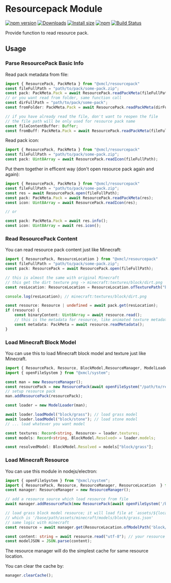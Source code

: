 # Resourcepack Module

[![npm version](https://img.shields.io/npm/v/@xmcl/resourcepack.svg)](https://www.npmjs.com/package/@xmcl/resourcepack)
[![Downloads](https://img.shields.io/npm/dm/@xmcl/resourcepack.svg)](https://npmjs.com/@xmcl/resourcepack)
[![Install size](https://packagephobia.now.sh/badge?p=@xmcl/resourcepack)](https://packagephobia.now.sh/result?p=@xmcl/resourcepack)
[![npm](https://img.shields.io/npm/l/@xmcl/minecraft-launcher-core.svg)](https://github.com/voxelum/minecraft-launcher-core-node/blob/master/LICENSE)
[![Build Status](https://github.com/voxelum/minecraft-launcher-core-node/workflows/Build/badge.svg)](https://github.com/Voxelum/minecraft-launcher-core-node/actions?query=workflow%3ABuild)

Provide function to read resource pack.

## Usage

### Parse ResourcePack Basic Info

Read pack metadata from file:

```ts
import { ResourcePack, PackMeta } from "@xmcl/resourcepack"
const fileFullPath = "path/to/pack/some-pack.zip";
const pack: PackMeta.Pack = await ResourcePack.readPackMeta(fileFullPath);
// or you want read from folder, same function call
const dirFullPath = "path/to/pack/some-pack";
const fromFolder: PackMeta.Pack = await ResourcePack.readPackMeta(dirFullPath);

// if you have already read the file, don't want to reopen the file
// the file path will be only used for resource pack name
const fileContentBuffer: Buffer;
const fromBuff: PackMeta.Pack = await ResourcePack.readPackMeta(fileFullPath, fileContentBuffer);
```

Read pack icon:

```ts
import { ResourcePack, PackMeta } from "@xmcl/resourcepack"
const fileFullPath = "path/to/pack/some-pack.zip";
const pack: Uint8Array = await ResourcePack.readIcon(fileFullPath);
```

Put them together in efficent way (don't open resource pack again and again):

```ts
import { ResourcePack, PackMeta } from "@xmcl/resourcepack"
const fileFullPath = "path/to/pack/some-pack.zip";
const res = await ResourcePack.open(fileFullPath);
const pack: PackMeta.Pack = await ResourcePack.readPackMeta(res);
const icon: Uint8Array = await ResourcePack.readIcon(res);

// or

const pack: PackMeta.Pack = await res.info();
const icon: Uint8Array = await res.icon();
```

### Read ResourcePack Content

You can read resource pack content just like Minecraft:

```ts
import { ResourcePack, ResourceLocation } from "@xmcl/resourcepack"
const fileFullPath = "path/to/pack/some-pack.zip";
const pack: ResourcePack = await ResourcePack.open(fileFullPath);

// this is almost the same with original Minecraft
// this get the dirt texture png -> minecraft:textures/block/dirt.png
const resLocation: ResourceLocation = ResourceLocation.ofTexturePath("block/dirt");

console.log(resLocation); // minecraft:textures/block/dirt.png

const resource: Resource | undefined = await pack.get(resLocation);
if (resource) {
    const binaryContent: Uint8Array = await resource.read();
    // this is the metadata for resource, like animated texture metadata.
    const metadata: PackMeta = await resource.readMetadata();
}
```

### Load Minecraft Block Model

You can use this to load Minecraft block model and texture just like Minecraft.

```ts
import { ResourcePack, Resource, BlockModel,ResourceManager, ModelLoader } from "@xmcl/resourcepack"; 
import { openFileSystem } from "@xmcl/system";

const man = new ResourceManager();
const resourcePack = new ResourcePack(await openFileSystem("/path/to/resource-pack.zip"));
// setup resource pack
man.addResourcePack(resourcePack);

const loader = new ModelLoader(man);

await loader.loadModel("block/grass"); // load grass model
await loader.loadModel("block/stone"); // load stone model
// ... load whatever you want model

const textures: Record<string, Resource> = loader.textures;
const models: Record<string, BlockModel.Resolved> = loader.models;

const resolvedModel: BlockModel.Resolved = models["block/grass"];
```

### Load Minecraft Resource

You can use this module in nodejs/electron:

```ts
import { openFileSystem } from "@xmcl/system"; 
import { ResourcePack, Resource, ResourceManager, ResourceLocation  } from "@xmcl/resourcepack"; 
const manager: ResourceManager = new ResourceManager();

// add a resource source which load resource from file
await manager.addResourcePack(new ResourcePack(await openFileSystem('/base/path')));

// load grass block model resource; it will load file at `assets/${location.domain}/${location.path}`
// which is '/base/path/assets/minecraft/models/block/grass.json'
// same logic with minecraft
const resource = await manager.get(ResourceLocation.ofModelPath('block/grass'));

const content: string = await resource.read("utf-8"); // your resource content
const modelJSON = JSON.parse(content);
```

The resource manager will do the simplest cache for same resource location.

You can clear the cache by:

```ts
manager.clearCache();
```
